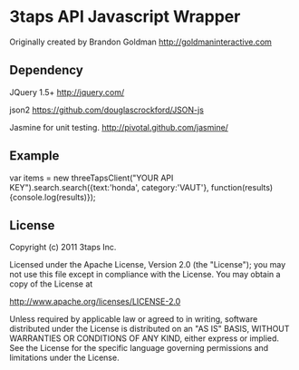 # 3taps API Javascript Wrapper

Originally created by Brandon Goldman http://goldmaninteractive.com

## Dependency

JQuery 1.5+ http://jquery.com/

json2 https://github.com/douglascrockford/JSON-js

Jasmine for unit testing. http://pivotal.github.com/jasmine/

## Example

var items = new threeTapsClient("YOUR API KEY").search.search({text:'honda', category:'VAUT'}, function(results){console.log(results)});

## License

Copyright (c) 2011 3taps Inc. 

Licensed under the Apache License, Version 2.0 (the "License"); 
you may not use this file except in compliance with the License. 
You may obtain a copy of the License at 

  http://www.apache.org/licenses/LICENSE-2.0 

Unless required by applicable law or agreed to in writing, software 
distributed under the License is distributed on an "AS IS" BASIS, 
WITHOUT WARRANTIES OR CONDITIONS OF ANY KIND, either express or implied. 
See the License for the specific language governing permissions and 
limitations under the License.



